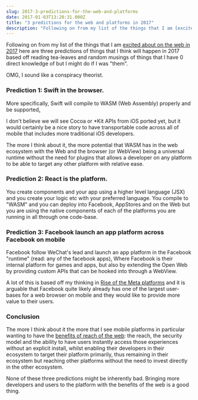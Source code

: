 ```yaml
---
slug: 2017-3-predictions-for-the-web-and-platforms
date: 2017-01-03T13:20:31.000Z
title: "3 predictions for the web and platforms in 2017"
description: "Following on from my list of the things that I am [excited about on the web in 2017](/2017-exciting-times/) here are three predictions of things that I think will happen in 2017 based off reading tea-leaves and random musings of things that I have 0 direct knowledge of but I might do if I was 'them'."
---
```


Following on from my list of the things that I am [excited about on the web in
2017](/2017-exciting-times/) here are three predictions of things that I think
will happen in 2017 based off reading tea-leaves and random musings of things
that I have 0 direct knowledge of but I might do if I was "them". 

OMG, I sound like a conspiracy theorist.

### Prediction 1: Swift in the browser. 

More specifically, Swift will compile to WASM (Web Assembly) properly and be
supported[.](https://bugs.webkit.org/show_bug.cgi?id=163672)

I don't believe we will see Cocoa or *Kit APIs from iOS ported yet, but it would
certainly be a nice story to have transportable code across all of mobile that
includes more traditional iOS developers.

The more I think about it, the more potential that WASM has in the web ecosystem
with the Web and the browser (or WebView) being a universal runtime without the
need for plugins that allows a developer on any platform to be able to target
any other platform with relative ease.

### Prediction 2: React is the platform.

You create components and your app using a higher level language (JSX) and you
create your logic etc with your preferred language. You compile to "WASM" and
you can deploy into Facebook, AppStores and on the Web but you are using the
native components of each of the platforms you are running in all through one
code-base.

### Prediction 3: Facebook launch an app platform across Facebook on mobile

Facebook follow WeChat's lead and launch an app platform in the Facebook
"runtime" (read: any of the facebook
apps)[.](https://lists.w3.org/Archives/Public/public-payments-wg/2016Dec/0054.html)
Where Facebook is their internal platform for games and apps, but also by
extending the Open Web by providing custom APIs that can be hooked into through
a WebView.

A lot of this is based off my thinking in [Rise of the Meta
platforms](https://paul.kinlan.me/rise-of-the-meta-platforms/) and it is
arguable that Facebook quite likely already has one of the largest user-bases
for a web browser on mobile and they would like to provide more value to their
users.

### Conclusion

The more I think about it the more that I see mobile platforms in particular
wanting to have the [benefits of reach of the web](/slice-the-web/): the reach,
the security model and the ability to have users instantly access those
experiences without an explicit install, whilst enabling their developers in
their ecosystem to target their platform primarily, thus remaining in their
ecosystem but reaching other platforms without the need to invest directly in
the other ecosystem.

None of these three predictions might be inherently bad. Bringing more developers
and users to the platform with the benefits of the web is a good thing.
